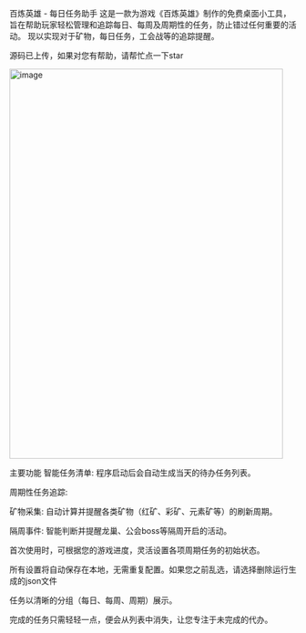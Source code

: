 百炼英雄 - 每日任务助手
这是一款为游戏《百炼英雄》制作的免费桌面小工具，旨在帮助玩家轻松管理和追踪每日、每周及周期性的任务，防止错过任何重要的活动。
现以实现对于矿物，每日任务，工会战等的追踪提醒。

源码已上传，如果对您有帮助，请帮忙点一下star

<img width="480" height="685" alt="image" src="https://github.com/user-attachments/assets/2479f802-72c1-4b0c-8ba8-ea5dd0af3aa4" />


主要功能
智能任务清单: 程序启动后会自动生成当天的待办任务列表。

周期性任务追踪:

矿物采集: 自动计算并提醒各类矿物（红矿、彩矿、元素矿等）的刷新周期。

隔周事件: 智能判断并提醒龙巢、公会boss等隔周开启的活动。


首次使用时，可根据您的游戏进度，灵活设置各项周期任务的初始状态。

所有设置将自动保存在本地，无需重复配置。如果您之前乱选，请选择删除运行生成的json文件


任务以清晰的分组（每日、每周、周期）展示。

完成的任务只需轻轻一点，便会从列表中消失，让您专注于未完成的代办。

